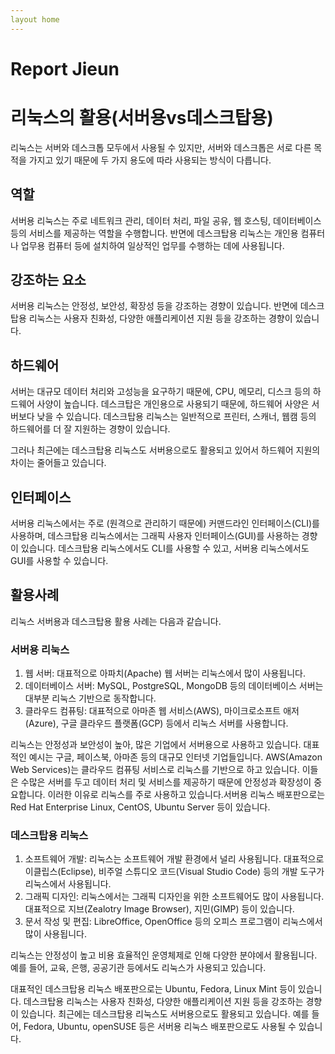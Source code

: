 ```yaml
---
layout home
---
```

# Report Jieun

# 리눅스의 활용(서버용vs데스크탑용)

리눅스는 서버와 데스크톱 모두에서 사용될 수 있지만, 서버와 데스크톱은 서로 다른 목적을 가지고 있기 때문에 두 가지 용도에 따라 사용되는 방식이 다릅니다.

## 역할

서버용 리눅스는 주로 네트워크 관리, 데이터 처리, 파일 공유, 웹 호스팅, 데이터베이스 등의 서비스를 제공하는 역할을 수행합니다. 반면에 데스크탑용 리눅스는 개인용 컴퓨터나 업무용 컴퓨터 등에 설치하여 일상적인 업무를 수행하는 데에 사용됩니다.

## 강조하는 요소

서버용 리눅스는 안정성, 보안성, 확장성 등을 강조하는 경향이 있습니다. 반면에 데스크탑용 리눅스는 사용자 친화성, 다양한 애플리케이션 지원 등을 강조하는 경향이 있습니다.

## 하드웨어

서버는 대규모 데이터 처리와 고성능을 요구하기 때문에, CPU, 메모리, 디스크 등의 하드웨어 사양이 높습니다. 데스크탑은 개인용으로 사용되기 때문에, 하드웨어 사양은 서버보다 낮을 수 있습니다. 데스크탑용 리눅스는 일반적으로 프린터, 스캐너, 웹캠 등의 하드웨어를 더 잘 지원하는 경향이 있습니다. 

그러나 최근에는 데스크탑용 리눅스도 서버용으로도 활용되고 있어서 하드웨어 지원의 차이는 줄어들고 있습니다.

## 인터페이스

서버용 리눅스에서는 주로 (원격으로 관리하기 때문에) 커맨드라인 인터페이스(CLI)를 사용하며, 데스크탑용 리눅스에서는 그래픽 사용자 인터페이스(GUI)를 사용하는 경향이 있습니다. 데스크탑용 리눅스에서도 CLI를 사용할 수 있고, 서버용 리눅스에서도 GUI를 사용할 수 있습니다.

## 활용사례

리눅스 서버용과 데스크탑용 활용 사례는 다음과 같습니다.

### 서버용 리눅스

1. 웹 서버: 대표적으로 아파치(Apache) 웹 서버는 리눅스에서 많이 사용됩니다.
2. 데이터베이스 서버: MySQL, PostgreSQL, MongoDB 등의 데이터베이스 서버는 대부분 리눅스 기반으로 동작합니다.
3. 클라우드 컴퓨팅: 대표적으로 아마존 웹 서비스(AWS), 마이크로소프트 애저(Azure), 구글 클라우드 플랫폼(GCP) 등에서 리눅스 서버를 사용합니다.

리눅스는 안정성과 보안성이 높아, 많은 기업에서 서버용으로 사용하고 있습니다. 대표적인 예시는 구글, 페이스북, 아마존 등의 대규모 인터넷 기업들입니다. AWS(Amazon Web Services)는 클라우드 컴퓨팅 서비스로 리눅스를 기반으로 하고 있습니다. 이들은 수많은 서버를 두고 데이터 처리 및 서비스를 제공하기 때문에 안정성과 확장성이 중요합니다. 이러한 이유로 리눅스를 주로 사용하고 있습니다.서버용 리눅스 배포판으로는 Red Hat Enterprise Linux, CentOS, Ubuntu Server 등이 있습니다.

### 데스크탑용 리눅스

1. 소프트웨어 개발: 리눅스는 소프트웨어 개발 환경에서 널리 사용됩니다. 대표적으로 이클립스(Eclipse), 비주얼 스튜디오 코드(Visual Studio Code) 등의 개발 도구가 리눅스에서 사용됩니다.
2. 그래픽 디자인: 리눅스에서는 그래픽 디자인을 위한 소프트웨어도 많이 사용됩니다. 대표적으로 지브(Zealotry Image Browser), 지민(GIMP) 등이 있습니다.
3. 문서 작성 및 편집: LibreOffice, OpenOffice 등의 오피스 프로그램이 리눅스에서 많이 사용됩니다.

리눅스는 안정성이 높고 비용 효율적인 운영체제로 인해 다양한 분야에서 활용됩니다. 예를 들어, 교육, 은행, 공공기관 등에서도 리눅스가 사용되고 있습니다.

대표적인 데스크탑용 리눅스 배포판으로는 Ubuntu, Fedora, Linux Mint 등이 있습니다. 데스크탑용 리눅스는 사용자 친화성, 다양한 애플리케이션 지원 등을 강조하는 경향이 있습니다. 최근에는 데스크탑용 리눅스도 서버용으로도 활용되고 있습니다. 예를 들어, Fedora, Ubuntu, openSUSE 등은 서버용 리눅스 배포판으로도 사용될 수 있습니다.